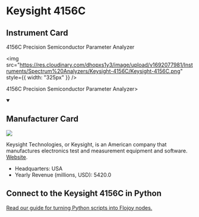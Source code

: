 
# Keysight 4156C

## Instrument Card

<div className="flex">

<div>

4156C Precision Semiconductor Parameter Analyzer

</div>

<img src="https://res.cloudinary.com/dhopxs1y3/image/upload/v1692077981/Instruments/Spectrum%20Analyzers/Keysight-4156C/Keysight-4156C.png" style={{ width: "325px" }} />

</div>

4156C Precision Semiconductor Parameter Analyzer>

<details open>
<summary><h2>Manufacturer Card</h2></summary>

<img src="https://res.cloudinary.com/dhopxs1y3/image/upload/v1691785075/Instruments/Vendor%20Logos/Agilent.jpg.svg" />

Keysight Technologies, or Keysight, is an American company that manufactures electronics test and measurement equipment and software. <a href="https://www.keysight.com/us/en/home.html">Website</a>.

<ul>
  <li>Headquarters: USA</li>
  <li>Yearly Revenue (millions, USD): 5420.0</li>
</ul>
</details>

## Connect to the Keysight 4156C in Python

[Read our guide for turning Python scripts into Flojoy nodes.](https://docs.flojoy.ai/custom-nodes/creating-custom-node/)


